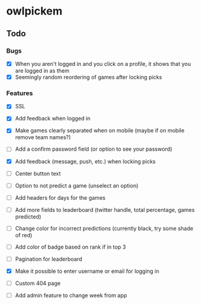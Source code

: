 # owlpickem
 
 ## Todo
  ### Bugs
  - [x] When you aren't logged in and you click on a profile, it shows that you are logged in as them
  - [x] Seemingly random reordering of games after locking picks
  ### Features
  - [x] SSL
  - [x] Add feedback when logged in
  - [x] Make games clearly separated when on mobile (maybe if on mobile remove team names?)
  - [ ] Add a confirm password field (or option to see your password)
  - [x] Add feedback (message, push, etc.) when locking picks
  - [ ] Center button text
  - [ ] Option to not predict a game (unselect an option)

  - [ ] Add headers for days for the games
  - [ ] Add more fields to leaderboard (twitter handle, total percentage, games predicted)
  - [ ] Change color for incorrect predictions (currently black, try some shade of red)
  - [ ] Add color of badge based on rank if in top 3

  - [ ] Pagination for leaderboard
  - [x] Make it possible to enter username or email for logging in

  - [ ] Custom 404 page
  - [ ] Add admin feature to change week from app
